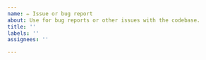 ```yaml
---
name: ✏ Issue or bug report
about: Use for bug reports or other issues with the codebase.
title: ''
labels: ''
assignees: ''

---
```

